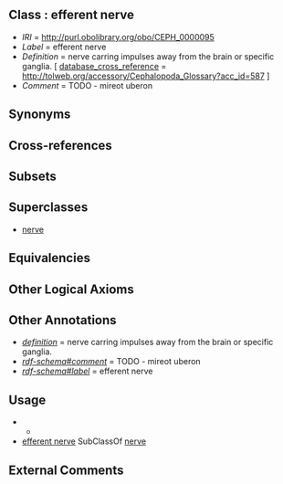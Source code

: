 
## Class : efferent nerve

 * *IRI* = http://purl.obolibrary.org/obo/CEPH_0000095
 * *Label* = efferent nerve
 * *Definition* = nerve carring impulses away from the brain or specific ganglia. [ [database_cross_reference](../../ef/oboInOwl#hasDbXref.md) = http://tolweb.org/accessory/Cephalopoda_Glossary?acc_id=587 ]
 * *Comment* = TODO - mireot uberon

## Synonyms


## Cross-references


## Subsets


## Superclasses

 * [nerve](../../UBERON/21/UBERON_0001021.md)

## Equivalencies


## Other Logical Axioms


## Other Annotations

 * *[definition](../../IAO/15/IAO_0000115.md)* = nerve carring impulses away from the brain or specific ganglia.
 * *[rdf-schema#comment](../../nt/rdf-schema#comment.md)* = TODO - mireot uberon
 * *[rdf-schema#label](../../el/rdf-schema#label.md)* = efferent nerve

## Usage

 * -
 * [efferent nerve](../../CEPH/95/CEPH_0000095.md) SubClassOf [nerve](../../UBERON/21/UBERON_0001021.md)

## External Comments

